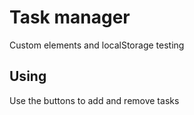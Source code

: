 # Task manager

Custom elements and localStorage testing

## Using

Use the buttons to add and remove tasks